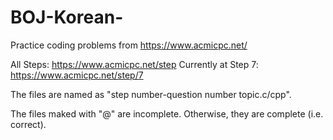 # BOJ-Korean-
Practice coding problems from https://www.acmicpc.net/

All Steps: https://www.acmicpc.net/step
Currently at Step 7: https://www.acmicpc.net/step/7

The files are named as "step number-question number topic.c/cpp".

The files maked with "@" are incomplete. Otherwise, they are complete (i.e. correct).
